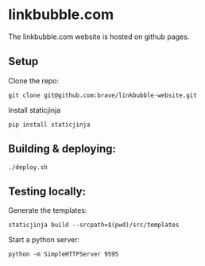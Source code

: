 # linkbubble.com

The linkbubble.com website is hosted on github pages.

## Setup

Clone the repo:

    git clone git@github.com:brave/linkbubble-website.git

Install staticjinja

    pip install staticjinja

## Building & deploying:

    ./deploy.sh

## Testing locally:

Generate the templates:

    staticjinja build --srcpath=$(pwd)/src/templates

Start a python server:

    python -m SimpleHTTPServer 9595
